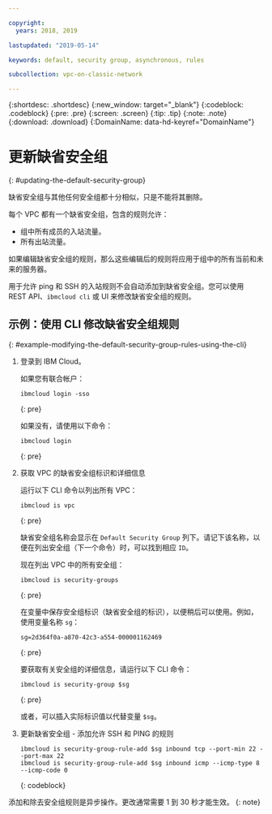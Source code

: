 ```yaml
---

copyright:
  years: 2018, 2019

lastupdated: "2019-05-14"

keywords: default, security group, asynchronous, rules

subcollection: vpc-on-classic-network

---
```


{:shortdesc: .shortdesc}
{:new_window: target="_blank"}
{:codeblock: .codeblock}
{:pre: .pre}
{:screen: .screen}
{:tip: .tip}
{:note: .note}
{:download: .download}
{:DomainName: data-hd-keyref="DomainName"}

# 更新缺省安全组
{: #updating-the-default-security-group}


缺省安全组与其他任何安全组都十分相似，只是不能将其删除。

每个 VPC 都有一个缺省安全组，包含的规则允许：

* 组中所有成员的入站流量。
* 所有出站流量。

如果编辑缺省安全组的规则，那么这些编辑后的规则将应用于组中的所有当前和未来的服务器。

用于允许 ping 和 SSH 的入站规则不会自动添加到缺省安全组。您可以使用 REST API、`ibmcloud cli` 或 UI 来修改缺省安全组的规则。

## 示例：使用 CLI 修改缺省安全组规则
{: #example-modifying-the-default-security-group-rules-using-the-cli}

1. 登录到 IBM Cloud。

   如果您有联合帐户：
   ```
   ibmcloud login -sso
   ```
   {: pre}

   如果没有，请使用以下命令：

   ```
   ibmcloud login
   ```
   {: pre}

2. 获取 VPC 的缺省安全组标识和详细信息

   运行以下 CLI 命令以列出所有 VPC：

   ```
   ibmcloud is vpc
   ```
   {: pre}

   缺省安全组名称会显示在 `Default Security Group` 列下。请记下该名称，以便在列出安全组（下一个命令）时，可以找到相应 `ID`。 
   
   现在列出 VPC 中的所有安全组：

   ```
   ibmcloud is security-groups
   ```
   {: pre}

   在变量中保存安全组标识（缺省安全组的标识），以便稍后可以使用。例如，使用变量名称 `sg`：

   ```
   sg=2d364f0a-a870-42c3-a554-000001162469
   ```
   {: pre}

   要获取有关安全组的详细信息，请运行以下 CLI 命令：

   ```
   ibmcloud is security-group $sg
   ```
   {: pre}
   
   或者，可以插入实际标识值以代替变量 `$sg`。

3. 更新缺省安全组 - 添加允许 SSH 和 PING 的规则

   ```
   ibmcloud is security-group-rule-add $sg inbound tcp --port-min 22 --port-max 22
   ibmcloud is security-group-rule-add $sg inbound icmp --icmp-type 8 --icmp-code 0
   ```
   {: codeblock}


添加和除去安全组规则是异步操作。更改通常需要 1 到 30 秒才能生效。
{: note}
